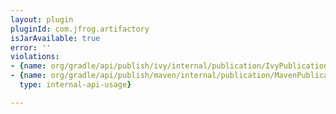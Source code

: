 ```yaml
---
layout: plugin
pluginId: com.jfrog.artifactory
isJarAvailable: true
error: ''
violations:
- {name: org/gradle/api/publish/ivy/internal/publication/IvyPublicationInternal, type: internal-api-usage}
- {name: org/gradle/api/publish/maven/internal/publication/MavenPublicationInternal,
  type: internal-api-usage}

---
```

